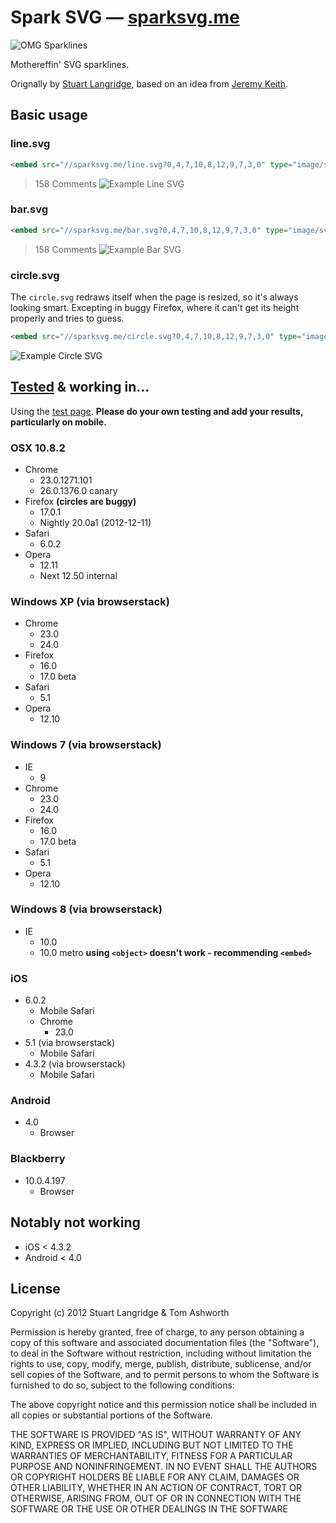 # Spark SVG — [sparksvg.me](http://sparksvg.me)

![OMG Sparklines](http://i.phuu.net/Lz7N/Screen%20Shot%202013-01-06%20at%2021.03.15.png)

Mothereffin' SVG sparklines.

Orignally by [Stuart Langridge](http://kryogenix.org/days/2012/12/30/simple-svg-sparklines), based on an idea from [Jeremy Keith](http://adactio.com/journal/5941/).

## Basic usage

### line.svg

```html
<embed src="//sparksvg.me/line.svg?0,4,7,10,8,12,9,7,3,0" type="image/svg+xml">
```

> 158 Comments ![Example Line SVG](http://i.phuu.net/M4IW/Screen%20Shot%202013-01-10%20at%2000.09.32.png)

### bar.svg

```html
<embed src="//sparksvg.me/bar.svg?0,4,7,10,8,12,9,7,3,0" type="image/svg+xml">
```

> 158 Comments ![Example Bar SVG](http://i.phuu.net/M4lr/Screen%20Shot%202013-01-10%20at%2000.11.06.png)

### circle.svg

The `circle.svg` redraws itself when the page is resized, so it's always looking smart. Excepting in buggy Firefox, where it can't get its height properly and tries to guess.

```html
<embed src="//sparksvg.me/circle.svg?0,4,7,10,8,12,9,7,3,0" type="image/svg+xml">
```

![Example Circle SVG](http://i.phuu.net/M4sv/Screen%20Shot%202013-01-10%20at%2000.13.47.png)

## [Tested](http://sparksvg.me/test.html) & working in...

Using the [test page](http://sparksvg.me/test.html). **Please do your own testing and add your results, particularly on mobile.**

### OSX 10.8.2

- Chrome
  - 23.0.1271.101
  - 26.0.1376.0 canary
- Firefox **(circles are buggy)**
  - 17.0.1
  - Nightly 20.0a1 (2012-12-11)
- Safari
  - 6.0.2
- Opera
  - 12.11
  - Next 12.50 internal

### Windows XP (via browserstack)

- Chrome
  - 23.0
  - 24.0
- Firefox
  - 16.0
  - 17.0 beta
- Safari
  - 5.1
- Opera
  - 12.10

### Windows 7 (via browserstack)

- IE
  - 9
- Chrome
  - 23.0
  - 24.0
- Firefox
  - 16.0
  - 17.0 beta
- Safari
  - 5.1
- Opera
  - 12.10

### Windows 8 (via browserstack)

- IE
  - 10.0
  - 10.0 metro **using `<object>` doesn't work - recommending `<embed>`**

### iOS

- 6.0.2
  - Mobile Safari
  - Chrome
    - 23.0
- 5.1 (via browserstack)
  - Mobile Safari
- 4.3.2 (via browserstack)
  - Mobile Safari

### Android

- 4.0
  - Browser

### Blackberry

- 10.0.4.197
  - Browser

## Notably not working

- iOS < 4.3.2
- Android < 4.0

## License

Copyright (c) 2012 Stuart Langridge & Tom Ashworth

Permission is hereby granted, free of charge, to any person obtaining a copy of this software and associated documentation files (the "Software"), to deal in the Software without restriction, including without limitation the rights to use, copy, modify, merge, publish, distribute, sublicense, and/or sell copies of the Software, and to permit persons to whom the Software is furnished to do so, subject to the following conditions:

The above copyright notice and this permission notice shall be included in all copies or substantial portions of the Software.

THE SOFTWARE IS PROVIDED "AS IS", WITHOUT WARRANTY OF ANY KIND, EXPRESS OR IMPLIED, INCLUDING BUT NOT LIMITED TO THE WARRANTIES OF MERCHANTABILITY, FITNESS FOR A PARTICULAR PURPOSE AND NONINFRINGEMENT. IN NO EVENT SHALL THE AUTHORS OR COPYRIGHT HOLDERS BE LIABLE FOR ANY CLAIM, DAMAGES OR OTHER LIABILITY, WHETHER IN AN ACTION OF CONTRACT, TORT OR OTHERWISE, ARISING FROM, OUT OF OR IN CONNECTION WITH THE SOFTWARE OR THE USE OR OTHER DEALINGS IN THE SOFTWARE
